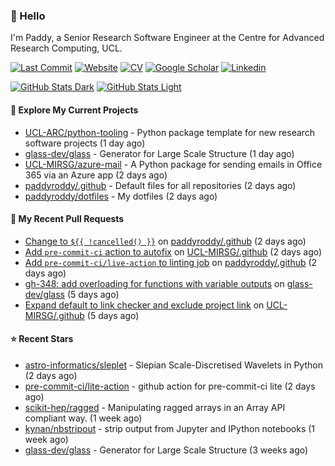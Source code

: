 ### 👋 Hello

I'm Paddy, a Senior Research Software Engineer at the Centre for Advanced
Research Computing, UCL.

[![Last Commit](https://img.shields.io/github/last-commit/paddyroddy/paddyroddy/main?label=updated)](https://github.com/paddyroddy)
[![Website](https://img.shields.io/badge/GitHub%20Pages-222?logo=githubpages&logoColor=fff&style=for-the-badge&style=flat)](https://paddyroddy.github.io)
[![CV](https://img.shields.io/badge/CV-PDF-pink.svg)](https://paddyroddy.github.io/cv)
[![Google Scholar](https://img.shields.io/badge/Google%20Scholar-4285F4?logo=googlescholar&logoColor=fff&style=for-the-badge&style=flat)](https://scholar.google.com/citations?user=OFigHUwAAAAJ)
[![Linkedin](https://img.shields.io/badge/LinkedIn-0A66C2?logo=linkedin&logoColor=fff&style=for-the-badge&style=flat)](https://www.linkedin.com/in/patrickjamesroddy)

[![GitHub Stats Dark](https://github-readme-stats-paddyroddy.vercel.app/api?username=paddyroddy&disable_animations=true&hide_border=true&hide_title=true&include_all_commits=true&rank_icon=github&show=prs_merged,reviews&show_icons=true&theme=tokyonight)](https://github.com/paddyroddy/paddyroddy#gh-dark-mode-only)
[![GitHub Stats Light](https://github-readme-stats-paddyroddy.vercel.app/api?username=paddyroddy&disable_animations=true&hide_border=true&hide_title=true&include_all_commits=true&rank_icon=github&show=prs_merged,reviews&show_icons=true&theme=default)](https://github.com/paddyroddy/paddyroddy#gh-light-mode-only)

#### 👷 Explore My Current Projects

- [UCL-ARC/python-tooling](https://github.com/UCL-ARC/python-tooling) - Python package template for new research software projects
  (1 day ago)
- [glass-dev/glass](https://github.com/glass-dev/glass) - Generator for Large Scale Structure
  (1 day ago)
- [UCL-MIRSG/azure-mail](https://github.com/UCL-MIRSG/azure-mail) - A Python package for sending emails in Office 365 via an Azure app
  (2 days ago)
- [paddyroddy/.github](https://github.com/paddyroddy/.github) - Default files for all repositories
  (2 days ago)
- [paddyroddy/dotfiles](https://github.com/paddyroddy/dotfiles) - My dotfiles
  (2 days ago)

#### 🔨 My Recent Pull Requests

- [Change to `${{ !cancelled() }}`](https://github.com/paddyroddy/.github/pull/258) on [paddyroddy/.github](https://github.com/paddyroddy/.github)
  (2 days ago)
- [Add `pre-commit-ci` action to autofix](https://github.com/UCL-MIRSG/.github/pull/134) on [UCL-MIRSG/.github](https://github.com/UCL-MIRSG/.github)
  (2 days ago)
- [Add `pre-commit-ci/live-action` to linting job](https://github.com/paddyroddy/.github/pull/257) on [paddyroddy/.github](https://github.com/paddyroddy/.github)
  (2 days ago)
- [gh-348: add overloading for functions with variable outputs](https://github.com/glass-dev/glass/pull/395) on [glass-dev/glass](https://github.com/glass-dev/glass)
  (5 days ago)
- [Expand default to link checker and exclude project link](https://github.com/UCL-MIRSG/.github/pull/133) on [UCL-MIRSG/.github](https://github.com/UCL-MIRSG/.github)
  (5 days ago)

#### ⭐ Recent Stars

- [astro-informatics/sleplet](https://github.com/astro-informatics/sleplet) - Slepian Scale-Discretised Wavelets in Python
  (2 days ago)
- [pre-commit-ci/lite-action](https://github.com/pre-commit-ci/lite-action) - github action for pre-commit-ci lite
  (2 days ago)
- [scikit-hep/ragged](https://github.com/scikit-hep/ragged) - Manipulating ragged arrays in an Array API compliant way.
  (1 week ago)
- [kynan/nbstripout](https://github.com/kynan/nbstripout) - strip output from Jupyter and IPython notebooks
  (1 week ago)
- [glass-dev/glass](https://github.com/glass-dev/glass) - Generator for Large Scale Structure
  (3 weeks ago)
